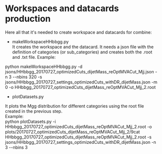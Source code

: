 # Workspaces and datacards production

Here all that it's needed to create workspace and datacards for combine:<br />
- makeWorkspaceHHbbgg.py<br /> 
It creates the workspace and the datacard. It needs a json file with
the definition of categories (or sub_categories) and creates both the .root and .txt file.
Example:<br />

python makeWorkspaceHHbbgg.py -d jsons/HHbbgg_20170727_optimizedCuts_dijetMass_reOptMVACut_Mjj.json -n 3 --nbins 320 -s jsons/HHbbgg_20170727_settings_optimizedCuts_withDR_dijetMass.json -m 0 -o HHbbgg_20170727_optimizedCuts_dijetMass_reOptMVACut_Mjj_2.root <br />

- plotDatasets.py <br />

It plots the Mgg distribution for different categories using the root file created in the previous step. <br />
Example: <br />
python plotDatasets.py -i HHbbgg_20170727_optimizedCuts_dijetMass_reOptMVACut_Mjj_2.root -o plots/20170727_optimizedCuts_dijetMass_reOptMVACut_Mjj_2/9cat HHbbgg_20170727_optimizedCuts_dijetMass_reOptMVACut_Mjj_2.root -s jsons/HHbbgg_20170727_settings_optimizedCuts_withDR_dijetMass.json -n 3 --nbins 3